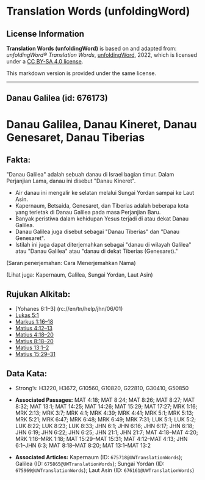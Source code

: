 # Translation Words (unfoldingWord)

## License Information

**Translation Words (unfoldingWord)** is based on and adapted from: _unfoldingWord® Translation Words_, [unfoldingWord](https://unfoldingword.org/utw), 2022, which is licensed under a [CC BY-SA 4.0 license](https://creativecommons.org/licenses/by-sa/4.0/legalcode.en).

This markdown version is provided under the same license.



--------------------------------

## Danau Galilea (id: 676173)

Danau Galilea, Danau Kineret, Danau Genesaret, Danau Tiberias
=============================================================

Fakta:
------

"Danau Galilea" adalah sebuah danau di Israel bagian timur. Dalam Perjanjian Lama, danau ini disebut "Danau Kineret".

* Air danau ini mengalir ke selatan melalui Sungai Yordan sampai ke Laut Asin.
* Kapernaum, Betsaida, Genesaret, dan Tiberias adalah beberapa kota yang terletak di Danau Galilea pada masa Perjanjian Baru.
* Banyak peristiwa dalam kehidupan Yesus terjadi di atau dekat Danau Galilea.
* Danau Galilea juga disebut sebagai "Danau Tiberias" dan "Danau Genesaret".
* Istilah ini juga dapat diterjemahkan sebagai "danau di wilayah Galilea" atau "Danau Galilea" atau "danau di dekat Tiberias (Genesaret)."

(Saran penerjemahan: Cara Menerjemahkan Nama)

(Lihat juga: Kapernaum, Galilea, Sungai Yordan, Laut Asin)

Rujukan Alkitab:
----------------

* \[Yohanes 6:1–3] (rc://en/tn/help/jhn/06/01\)
* [Lukas 5:1](https://ref.ly/Luke5:1)
* [Markus 1:16–18](https://ref.ly/Mark1:16-Mark1:18)
* [Matius 4:12–13](https://ref.ly/Matt4:12-Matt4:13)
* [Matius 4:18–20](https://ref.ly/Matt4:18-Matt4:20)
* [Matius 8:18–20](https://ref.ly/Matt8:18-Matt8:20)
* [Matius 13:1–2](https://ref.ly/Matt13:1-Matt13:2)
* [Matius 15:29–31](https://ref.ly/Matt15:29-Matt15:31)

Data Kata:
----------

* Strong’s: H3220, H3672, G10560, G10820, G22810, G30410, G50850

* **Associated Passages:** MAT 4:18; MAT 8:24; MAT 8:26; MAT 8:27; MAT 8:32; MAT 13:1; MAT 14:25; MAT 14:26; MAT 15:29; MAT 17:27; MRK 1:16; MRK 2:13; MRK 3:7; MRK 4:1; MRK 4:39; MRK 4:41; MRK 5:1; MRK 5:13; MRK 5:21; MRK 6:47; MRK 6:48; MRK 6:49; MRK 7:31; LUK 5:1; LUK 5:2; LUK 8:22; LUK 8:23; LUK 8:33; JHN 6:1; JHN 6:16; JHN 6:17; JHN 6:18; JHN 6:19; JHN 6:22; JHN 6:25; JHN 21:1; JHN 21:7; MAT 4:18–MAT 4:20; MRK 1:16–MRK 1:18; MAT 15:29–MAT 15:31; MAT 4:12–MAT 4:13; JHN 6:1–JHN 6:3; MAT 8:18–MAT 8:20; MAT 13:1–MAT 13:2
* **Associated Articles:** Kapernaum (ID: `675718@UWTranslationWords`); Galilea (ID: `675865@UWTranslationWords`); Sungai Yordan (ID: `675969@UWTranslationWords`); Laut Asin (ID: `676161@UWTranslationWords`)

